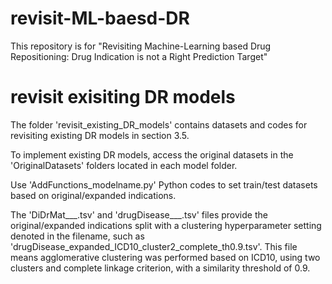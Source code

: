 # revisit-ML-baesd-DR
This repository is for "Revisiting Machine-Learning based Drug Repositioning: Drug Indication is not a Right Prediction Target" 


# revisit exisiting DR models
The folder 'revisit_existing_DR_models' contains datasets and codes for revisiting existing DR models in section 3.5.

To implement existing DR models, access the original datasets in the 'OriginalDatasets' folders located in each model folder.

Use 'AddFunctions_modelname.py' Python codes to set train/test datasets based on original/expanded indications.

The 'DiDrMat___.tsv' and 'drugDisease___.tsv' files provide the original/expanded indications split with a clustering hyperparameter setting denoted in the filename, such as 'drugDisease_expanded_ICD10_cluster2_complete_th0.9.tsv'. This file means agglomerative clustering was performed based on ICD10, using two clusters and complete linkage criterion, with a similarity threshold of 0.9.
